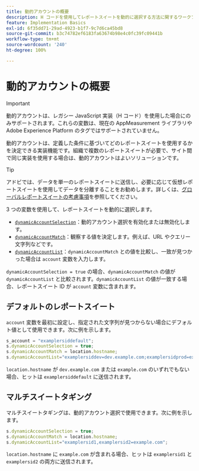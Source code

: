 ```yaml
---
title: 動的アカウントの概要
description: H コードを使用してレポートスイートを動的に選択する方法に関するワークフローについて説明します。
feature: Implementation Basics
exl-id: 6f35dd71-29ad-4923-b1f7-9c7d6ca45bd8
source-git-commit: b3c74782ef6183fa63674b98e4c0fc39fc09441b
workflow-type: tm+mt
source-wordcount: '240'
ht-degree: 100%

---
```


# 動的アカウントの概要

>[!IMPORTANT]
>
> 動的アカウントは、レガシー JavaScript 実装（H コード）を使用した場合にのみサポートされます。これらの変数は、現在の AppMeasurement ライブラリや Adobe Experience Platform のタグではサポートされていません。

動的アカウントは、定義した条件に基づいてどのレポートスイートを使用するかを決定できる実装機能です。組織で複数のレポートスイートが必要で、サイト間で同じ実装を使用する場合は、動的アカウントはよいソリューションです。

>[!TIP]
>
> アドビでは、データを単一のレポートスイートに送信し、必要に応じて仮想レポートスイートを使用してデータを分離することをお勧めします。詳しくは、[グローバルレポートスイートの考慮事項](../../../prepare/global-rs.md)を参照してください。

3 つの変数を使用して、レポートスイートを動的に選択します。

* [`dynamicAccountSelection`](dynamicaccountselection.md)：動的アカウント選択を有効化または無効化します。
* [`dynamicAccountMatch`](dynamicaccountmatch.md)：観察する値を決定します。例えば、URL やクエリー文字列などです。
* [`dynamicAccountList`](dynamicaccountlist.md)：`dynamicAccountMatch` との値を比較し、一致が見つかった場合は `account` 変数を入力します。

`dynamicAccountSelection = true` の場合、`dynamicAccountMatch` の値が `dynamicAccountList` と比較されます。`dynamicAccountList` の値が一致する場合、レポートスイート ID が `account` 変数に含まれます。

## デフォルトのレポートスイート

`account` 変数を最初に設定し、指定された文字列が見つからない場合にデフォルト値として使用できます。次に例を示します。

```javascript
s_account = "examplersiddefault";
s.dynamicAccountSelection = true;
s.dynamicAccountMatch = location.hostname;
s.dynamicAccountList="examplersiddev=dev.example.com;examplersidprod=example.com";
```

`location.hostname` が `dev.example.com` または `example.com` のいずれでもない場合、ヒットは `examplersiddefault` に送信されます。

## マルチスイートタギング

マルチスイートタギングは、動的アカウント選択で使用できます。次に例を示します。

```js
s.dynamicAccountSelection = true;
s.dynamicAccountMatch = location.hostname;
s.dynamicAccountList="examplersid1,examplersid2=example.com";
```

`location.hostname` に `example.com` が含まれる場合、ヒットは `examplersid1` と `examplersid2` の両方に送信されます。

